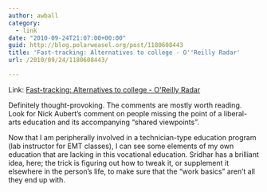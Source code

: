 ```yaml
---
author: awball
category:
  - link
date: "2010-09-24T21:07:00+00:00"
guid: http://blog.polarweasel.org/post/1180608443
title: 'Fast-tracking: Alternatives to college - O''Reilly Radar'
url: /2010/09/24/1180608443/

---
```

Link: [Fast-tracking: Alternatives to college - O'Reilly Radar](http://radar.oreilly.com/2010/06/alternatives-to-college.html)

Definitely thought-provoking. The comments are mostly worth reading. Look for Nick Aubert’s comment on people missing the point of a liberal-arts education and its accompanying “shared viewpoints”.

Now that I am peripherally involved in a technician-type education program (lab instructor for EMT classes), I can see some elements of my own education that are lacking in this vocational education. Sridhar has a brilliant idea, here; the trick is figuring out how to tweak it, or supplement it elsewhere in the person’s life, to make sure that the “work basics” aren’t all they end up with.
